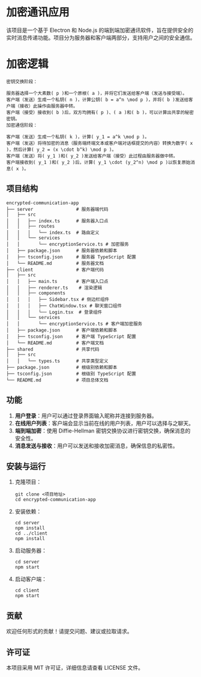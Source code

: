 # 加密通讯应用

该项目是一个基于 Electron 和 Node.js 的端到端加密通讯软件，旨在提供安全的实时消息传递功能。项目分为服务器和客户端两部分，支持用户之间的安全通信。

# 加密逻辑
  ```
  密钥交换阶段：

服务器选择一个大素数( p )和一个原根( a )，并将它们发送给客户端（发送与接受端）。
客户端（发送）生成一个私钥( n )，计算公钥( b = a^n \mod p )，并将( b )发送给客户端（接收）此操作由服务器中转。
客户端（接受）接收到( b )后，双方均拥有( p )、( a )和( b )，可以计算出共享的秘密密钥。
加密通信阶段：

客户端（发送）生成一个私钥( k )，计算( y_1 = a^k \mod p )。
客户端（发送）将待加密的消息（服务端终端文本或客户端对话框提交的内容）转换为数字( x )，然后计算( y_2 = (x \cdot b^k) \mod p )。
客户端（发送）将( y_1 )和( y_2 )发送给客户端（接受）此过程由服务器做中转。
客户端接收到( y_1 )和( y_2 )后，计算( y_1 \cdot (y_2^n) \mod p )以恢复原始消息( x )。

```
## 项目结构

```
encrypted-communication-app
├── server                # 服务器端代码
│   ├── src
│   │   ├── index.ts      # 服务器入口点
│   │   ├── routes
│   │   │   └── index.ts  # 路由定义
│   │   └── services
│   │       └── encryptionService.ts # 加密服务
│   ├── package.json      # 服务器依赖和脚本
│   ├── tsconfig.json     # 服务器 TypeScript 配置
│   └── README.md         # 服务器文档
├── client                # 客户端代码
│   ├── src
│   │   ├── main.ts       # 客户端入口点
│   │   ├── renderer.ts    # 渲染逻辑
│   │   ├── components
│   │   │   ├── Sidebar.tsx # 侧边栏组件
│   │   │   ├── ChatWindow.tsx # 聊天窗口组件
│   │   │   └── Login.tsx  # 登录组件
│   │   └── services
│   │       └── encryptionService.ts # 客户端加密服务
│   ├── package.json      # 客户端依赖和脚本
│   ├── tsconfig.json     # 客户端 TypeScript 配置
│   └── README.md         # 客户端文档
├── shared                # 共享代码
│   ├── src
│   │   └── types.ts      # 共享类型定义
├── package.json          # 根级别依赖和脚本
├── tsconfig.json         # 根级别 TypeScript 配置
└── README.md             # 项目总体文档
```

## 功能

1. **用户登录**：用户可以通过登录界面输入昵称并连接到服务器。
2. **在线用户列表**：客户端会显示当前在线的用户列表，用户可以选择与之聊天。
3. **端到端加密**：使用 Diffie-Hellman 密钥交换协议进行密钥交换，确保消息的安全性。
4. **消息发送与接收**：用户可以发送和接收加密消息，确保信息的私密性。

## 安装与运行

1. 克隆项目：
   ```
   git clone <项目地址>
   cd encrypted-communication-app
   ```

2. 安装依赖：
   ```
   cd server
   npm install
   cd ../client
   npm install
   ```

3. 启动服务器：
   ```
   cd server
   npm start
   ```

4. 启动客户端：
   ```
   cd client
   npm start
   ```

## 贡献

欢迎任何形式的贡献！请提交问题、建议或拉取请求。

## 许可证

本项目采用 MIT 许可证，详细信息请查看 LICENSE 文件。
